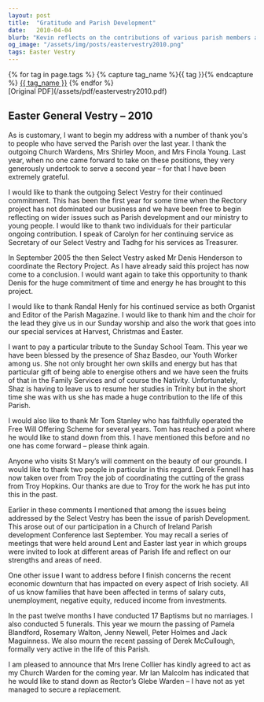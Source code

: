 ```yaml
---
layout: post
title:  "Gratitude and Parish Development"
date:   2010-04-04
blurb: "Kevin reflects on the contributions of various parish members and the progress of the parish over the past year. He expresses gratitude to those who have served in different capacities and highlights the importance of youth engagement and parish development. The sermon also touches on the economic downturn's impact on the community and the church's response to provide support."
og_image: "/assets/img/posts/eastervestry2010.png"
tags: Easter Vestry
---    
```

<div class="tag-pills">
  {% for tag in page.tags %}
    {% capture tag_name %}{{ tag }}{% endcapture %}
    <a href="{{ site.baseurl }}/tag/{{ tag_name | slugify }}" class="tag-pill">{{ tag_name }}</a>
  {% endfor %}
</div>
[Original PDF](/assets/pdf/eastervestry2010.pdf)

## Easter General Vestry – 2010

As is customary, I want to begin my address with a number of thank you's to people who have served the Parish over the last year. I thank the outgoing Church Wardens, Mrs Shirley Moon, and Mrs Finola Young. Last year, when no one came forward to take on these positions, they very generously undertook to serve a second year – for that I have been extremely grateful.

I would like to thank the outgoing Select Vestry for their continued commitment. This has been the first year for some time when the Rectory project has not dominated our business and we have been free to begin reflecting on wider issues such as Parish development and our ministry to young people. I would like to thank two individuals for their particular ongoing contribution. I speak of Carolyn for her continuing service as Secretary of our Select Vestry and Tadhg for his services as Treasurer.

In September 2005 the then Select Vestry asked Mr Denis Henderson to coordinate the Rectory Project. As I have already said this project has now come to a conclusion. I would want again to take this opportunity to thank Denis for the huge commitment of time and energy he has brought to this project.

I would like to thank Randal Henly for his continued service as both Organist and Editor of the Parish Magazine. I would like to thank him and the choir for the lead they give us in our Sunday worship and also the work that goes into our special services at Harvest, Christmas and Easter.

I want to pay a particular tribute to the Sunday School Team. This year we have been blessed by the presence of Shaz Basdeo, our Youth Worker among us. She not only brought her own skills and energy but has that particular gift of being able to energise others and we have seen the fruits of that in the Family Services and of course the Nativity. Unfortunately, Shaz is having to leave us to resume her studies in Trinity but in the short time she was with us she has made a huge contribution to the life of this Parish.

I would also like to thank Mr Tom Stanley who has faithfully operated the Free Will Offering Scheme for several years. Tom has reached a point where he would like to stand down from this. I have mentioned this before and no one has come forward – please think again.

Anyone who visits St Mary’s will comment on the beauty of our grounds. I would like to thank two people in particular in this regard. Derek Fennell has now taken over from Troy the job of coordinating the cutting of the grass from Troy Hopkins. Our thanks are due to Troy for the work he has put into this in the past.

Earlier in these comments I mentioned that among the issues being addressed by the Select Vestry has been the issue of parish Development. This arose out of our participation in a Church of Ireland Parish development Conference last September. You may recall a series of meetings that were held around Lent and Easter last year in which groups were invited to look at different areas of Parish life and reflect on our strengths and areas of need.

One other issue I want to address before I finish concerns the recent economic downturn that has impacted on every aspect of Irish society. All of us know families that have been affected in terms of salary cuts, unemployment, negative equity, reduced income from investments.

In the past twelve months I have conducted 17 Baptisms but no marriages. I also conducted 5 funerals. This year we mourn the passing of Pamela Blandford, Rosemary Walton, Jenny Newell, Peter Holmes and Jack Maguinness. We also mourn the recent passing of Derek McCullough, formally very active in the life of this Parish.

I am pleased to announce that Mrs Irene Collier has kindly agreed to act as my Church Warden for the coming year. Mr Ian Malcolm has indicated that he would like to stand down as Rector’s Glebe Warden – I have not as yet managed to secure a replacement.

